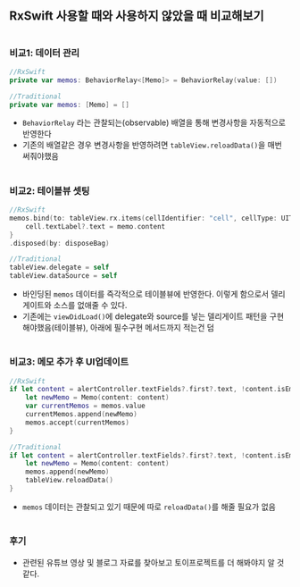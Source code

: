 ## RxSwift 사용할 때와 사용하지 않았을 때 비교해보기

#

### 비교1: 데이터 관리
```swift
//RxSwift
private var memos: BehaviorRelay<[Memo]> = BehaviorRelay(value: [])
```
```swift
//Traditional
private var memos: [Memo] = [] 
```
- `BehaviorRelay` 라는 관찰되는(observable) 배열을 통해 변경사항을 자동적으로 반영한다
- 기존의 배열같은 경우 변경사항을 반영하려면 `tableView.reloadData()`을 매번 써줘야했음

#

### 비교2: 테이블뷰 셋팅
```swift
//RxSwift
memos.bind(to: tableView.rx.items(cellIdentifier: "cell", cellType: UITableViewCell.self)) { (row, memo, cell) in
    cell.textLabel?.text = memo.content
}
.disposed(by: disposeBag)
```
```swift
//Traditional
tableView.delegate = self
tableView.dataSource = self
```
- 바인딩된 `memos` 데이터를 즉각적으로 테이블뷰에 반영한다. 이렇게 함으로서 델리게이트와 소스를 없애줄 수 있다.
- 기존에는 `viewDidLoad()`에 delegate와 source를 넣는 델리게이트 패턴을 구현해야했음(테이블뷰), 아래에 필수구현 메서드까지 적는건 덤


#

 ### 비교3: 메모 추가 후 UI업데이트 
```swift
//RxSwift
if let content = alertController.textFields?.first?.text, !content.isEmpty {
    let newMemo = Memo(content: content)
    var currentMemos = memos.value
    currentMemos.append(newMemo)
    memos.accept(currentMemos)
}
```
```swift
//Traditional
if let content = alertController.textFields?.first?.text, !content.isEmpty {
    let newMemo = Memo(content: content)
    memos.append(newMemo)
    tableView.reloadData()
}
```
- `memos` 데이터는 관찰되고 있기 때문에 따로 `reloadData()`를 해줄 필요가 없음

#

### 후기
- 관련된 유튜브 영상 및 블로그 자료를 찾아보고 토이프로젝트를 더 해봐야지 알 것 같다.
